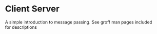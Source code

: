 # Client Server

A simple introduction to message passing. See groff man pages included for descriptions
